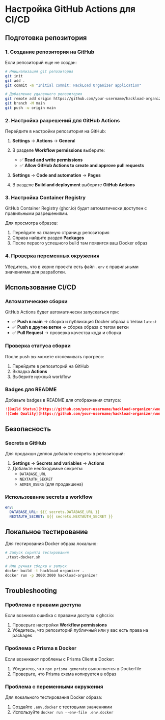 # Настройка GitHub Actions для CI/CD

## Подготовка репозитория

### 1. Создание репозитория на GitHub

Если репозиторий еще не создан:

```bash
# Инициализация git репозитория
git init
git add .
git commit -m "Initial commit: HackLoad Organizer application"

# Добавление удаленного репозитория
git remote add origin https://github.com/your-username/hackload-organizer.git
git branch -M main
git push -u origin main
```

### 2. Настройка разрешений для GitHub Actions

Перейдите в настройки репозитория на GitHub:

1. **Settings** → **Actions** → **General**
2. В разделе **Workflow permissions** выберите:
   - ✅ **Read and write permissions**
   - ✅ **Allow GitHub Actions to create and approve pull requests**

3. **Settings** → **Code and automation** → **Pages**
4. В разделе **Build and deployment** выберите **GitHub Actions**

### 3. Настройка Container Registry

GitHub Container Registry (ghcr.io) будет автоматически доступен с правильными разрешениями.

Для просмотра образов:
1. Перейдите на главную страницу репозитория
2. Справа найдите раздел **Packages**
3. После первого успешного build там появится ваш Docker образ

### 4. Проверка переменных окружения

Убедитесь, что в корне проекта есть файл `.env` с правильными значениями для разработки.

## Использование CI/CD

### Автоматические сборки

GitHub Actions будет автоматически запускаться при:

- ✅ **Push в main** → сборка и публикация Docker образа с тегом `latest`
- ✅ **Push в другие ветки** → сборка образа с тегом ветки
- ✅ **Pull Request** → проверка качества кода и сборка

### Проверка статуса сборки

После push вы можете отслеживать прогресс:

1. Перейдите в репозиторий на GitHub
2. Вкладка **Actions**
3. Выберите нужный workflow

### Badges для README

Добавьте badges в README для отображения статуса:

```markdown
![Build Status](https://github.com/your-username/hackload-organizer/workflows/Build%20and%20Push%20Docker%20Image/badge.svg)
![Code Quality](https://github.com/your-username/hackload-organizer/workflows/Code%20Quality/badge.svg)
```

## Безопасность

### Secrets в GitHub

Для продакшн деплоя добавьте секреты в репозиторий:

1. **Settings** → **Secrets and variables** → **Actions**
2. Добавьте необходимые секреты:
   - `DATABASE_URL`
   - `NEXTAUTH_SECRET`
   - `ADMIN_USERS` (для продакшена)

### Использование secrets в workflow

```yaml
env:
  DATABASE_URL: ${{ secrets.DATABASE_URL }}
  NEXTAUTH_SECRET: ${{ secrets.NEXTAUTH_SECRET }}
```

## Локальное тестирование

Для тестирования Docker образа локально:

```bash
# Запуск скрипта тестирования
./test-docker.sh

# Или ручная сборка и запуск
docker build -t hackload-organizer .
docker run -p 3000:3000 hackload-organizer
```

## Troubleshooting

### Проблема с правами доступа

Если возникла ошибка с правами доступа к ghcr.io:

1. Проверьте настройки **Workflow permissions**
2. Убедитесь, что репозиторий публичный или у вас есть права на packages

### Проблема с Prisma в Docker

Если возникают проблемы с Prisma Client в Docker:

1. Убедитесь, что `npx prisma generate` выполняется в Dockerfile
2. Проверьте, что Prisma схема копируется в образ

### Проблема с переменными окружения

Для локального тестирования Docker образа:

1. Создайте `.env.docker` с тестовыми значениями
2. Используйте `docker run --env-file .env.docker`
